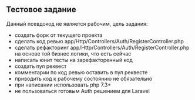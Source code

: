 ## Тестовое задание

Данный псевдокод не является рабочим, цель задания:

- создать форк от текущего проекта
- сделать код ревью app/Http/Controllers/Auth/RegisterController.php
- сделать рефакторинг app/Http/Controllers/Auth/RegisterController.php на основе той бизнес логики, что есть сейчас
- написать юнит тесты на зарефакторенный код
- создать пул реквест
- комментарии по код ревью оставить в пул реквесте
- приводить код к рабочему состоянию не обязательно
- при написании использовать php 7.3+
- не пользоваться готовым Auth решением для Laravel
